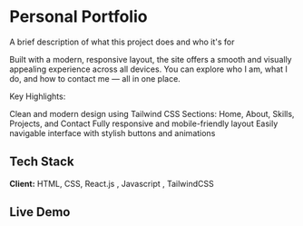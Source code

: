 
# Personal Portfolio

A brief description of what this project does and who it's for

Built with a modern, responsive layout, the site offers a smooth and visually appealing experience across all devices. You can explore who I am, what I do, and how to contact me — all in one place.

Key Highlights:

Clean and modern design using Tailwind CSS
Sections: Home, About, Skills, Projects, and Contact
Fully responsive and mobile-friendly layout
Easily navigable interface with stylish buttons and animations
## Tech Stack

**Client:** HTML, CSS, React.js , Javascript , TailwindCSS



## Live Demo

